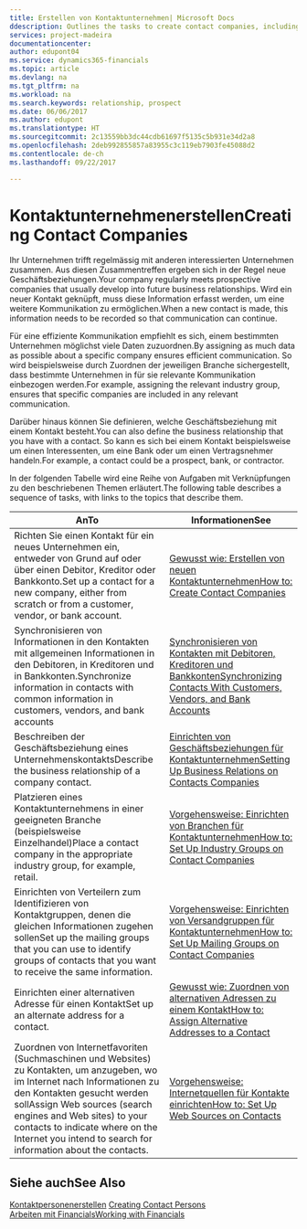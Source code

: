 ```yaml
---
title: Erstellen von Kontaktunternehmen| Microsoft Docs
ddescription: Outlines the tasks to create contact companies, including assigning relevant data about prospects and defining the business relationships you have with companies.
services: project-madeira
documentationcenter: 
author: edupont04
ms.service: dynamics365-financials
ms.topic: article
ms.devlang: na
ms.tgt_pltfrm: na
ms.workload: na
ms.search.keywords: relationship, prospect
ms.date: 06/06/2017
ms.author: edupont
ms.translationtype: HT
ms.sourcegitcommit: 2c13559bb3dc44cdb61697f5135c5b931e34d2a8
ms.openlocfilehash: 2deb992855857a83955c3c119eb7903fe45088d2
ms.contentlocale: de-ch
ms.lasthandoff: 09/22/2017

---
```

# <a name="creating-contact-companies"></a><span data-ttu-id="64dab-102">Kontaktunternehmenerstellen</span><span class="sxs-lookup"><span data-stu-id="64dab-102">Creating Contact Companies</span></span>
<span data-ttu-id="64dab-103">Ihr Unternehmen trifft regelmässig mit anderen interessierten Unternehmen zusammen. Aus diesen Zusammentreffen ergeben sich in der Regel neue Geschäftsbeziehungen.</span><span class="sxs-lookup"><span data-stu-id="64dab-103">Your company regularly meets prospective companies that usually develop into future business relationships.</span></span> <span data-ttu-id="64dab-104">Wird ein neuer Kontakt geknüpft, muss diese Information erfasst werden, um eine weitere Kommunikation zu ermöglichen.</span><span class="sxs-lookup"><span data-stu-id="64dab-104">When a new contact is made, this information needs to be recorded so that communication can continue.</span></span>

<span data-ttu-id="64dab-105">Für eine effiziente Kommunikation empfiehlt es sich, einem bestimmten Unternehmen möglichst viele Daten zuzuordnen.</span><span class="sxs-lookup"><span data-stu-id="64dab-105">By assigning as much data as possible about a specific company ensures efficient communication.</span></span> <span data-ttu-id="64dab-106">So wird beispielsweise durch Zuordnen der jeweiligen Branche sichergestellt, dass bestimmte Unternehmen in für sie relevante Kommunikation einbezogen werden.</span><span class="sxs-lookup"><span data-stu-id="64dab-106">For example, assigning the relevant industry group, ensures that specific companies are included in any relevant communication.</span></span>

<span data-ttu-id="64dab-107">Darüber hinaus können Sie definieren, welche Geschäftsbeziehung mit einem Kontakt besteht.</span><span class="sxs-lookup"><span data-stu-id="64dab-107">You can also define the business relationship that you have with a contact.</span></span> <span data-ttu-id="64dab-108">So kann es sich bei einem Kontakt beispielsweise um einen Interessenten, um eine Bank oder um einen Vertragsnehmer handeln.</span><span class="sxs-lookup"><span data-stu-id="64dab-108">For example, a contact could be a prospect, bank, or contractor.</span></span>

<span data-ttu-id="64dab-109">In der folgenden Tabelle wird eine Reihe von Aufgaben mit Verknüpfungen zu den beschriebenen Themen erläutert.</span><span class="sxs-lookup"><span data-stu-id="64dab-109">The following table describes a sequence of tasks, with links to the topics that describe them.</span></span> 

| <span data-ttu-id="64dab-110">An</span><span class="sxs-lookup"><span data-stu-id="64dab-110">To</span></span> | <span data-ttu-id="64dab-111">Informationen</span><span class="sxs-lookup"><span data-stu-id="64dab-111">See</span></span> |
| --- | --- |
| <span data-ttu-id="64dab-112">Richten Sie einen Kontakt für ein neues Unternehmen ein, entweder von Grund auf oder über einen Debitor, Kreditor oder Bankkonto.</span><span class="sxs-lookup"><span data-stu-id="64dab-112">Set up a contact for a new company, either from scratch or from a customer, vendor, or bank account.</span></span> |[<span data-ttu-id="64dab-113">Gewusst wie: Erstellen von neuen Kontaktunternehmen</span><span class="sxs-lookup"><span data-stu-id="64dab-113">How to: Create Contact Companies</span></span>](marketing-how-create-contact-companies.md) |
| <span data-ttu-id="64dab-114">Synchronisieren von Informationen in den Kontakten mit allgemeinen Informationen in den Debitoren, in Kreditoren und in Bankkonten.</span><span class="sxs-lookup"><span data-stu-id="64dab-114">Synchronize information in contacts with common information in customers, vendors, and bank accounts</span></span> |[<span data-ttu-id="64dab-115">Synchronisieren von Kontakten mit Debitoren, Kreditoren und Bankkonten</span><span class="sxs-lookup"><span data-stu-id="64dab-115">Synchronizing Contacts With Customers, Vendors, and Bank Accounts</span></span>](marketing-synchronize-contacts-customers-vendors-bank-accounts.md) |
| <span data-ttu-id="64dab-116">Beschreiben der Geschäftsbeziehung eines Unternehmenskontakts</span><span class="sxs-lookup"><span data-stu-id="64dab-116">Describe the business relationship of a company contact.</span></span> |[<span data-ttu-id="64dab-117">Einrichten von Geschäftsbeziehungen für Kontaktunternehmen</span><span class="sxs-lookup"><span data-stu-id="64dab-117">Setting Up Business Relations on Contacts Companies</span></span>](marketing-business-relations.md) |
| <span data-ttu-id="64dab-118">Platzieren eines Kontaktunternehmens in einer geeigneten Branche (beispielsweise Einzelhandel)</span><span class="sxs-lookup"><span data-stu-id="64dab-118">Place a contact company in the appropriate industry group, for example, retail.</span></span> |[<span data-ttu-id="64dab-119">Vorgehensweise: Einrichten von Branchen für Kontaktunternehmen</span><span class="sxs-lookup"><span data-stu-id="64dab-119">How to: Set Up Industry Groups on Contact Companies</span></span>](marketing-industry-groups.md) |
| <span data-ttu-id="64dab-120">Einrichten von Verteilern zum Identifizieren von Kontaktgruppen, denen die gleichen Informationen zugehen sollen</span><span class="sxs-lookup"><span data-stu-id="64dab-120">Set up the mailing groups that you can use to identify groups of contacts that you want to receive the same information.</span></span> |[<span data-ttu-id="64dab-121">Vorgehensweise: Einrichten von Versandgruppen für Kontaktunternehmen</span><span class="sxs-lookup"><span data-stu-id="64dab-121">How to: Set Up Mailing Groups on Contact Companies</span></span>](marketing-mailing-groups.md) |
| <span data-ttu-id="64dab-122">Einrichten einer alternativen Adresse für einen Kontakt</span><span class="sxs-lookup"><span data-stu-id="64dab-122">Set up an alternate address for a contact.</span></span> |[<span data-ttu-id="64dab-123">Gewusst wie: Zuordnen von alternativen Adressen zu einem Kontakt</span><span class="sxs-lookup"><span data-stu-id="64dab-123">How to: Assign Alternative Addresses to a Contact</span></span>](marketing-how-assign-alternate-address.md) |
| <span data-ttu-id="64dab-124">Zuordnen von Internetfavoriten (Suchmaschinen und Websites) zu Kontakten, um anzugeben, wo im Internet nach Informationen zu den Kontakten gesucht werden soll</span><span class="sxs-lookup"><span data-stu-id="64dab-124">Assign Web sources (search engines and Web sites) to your contacts to indicate where on the Internet you intend to search for information about the contacts.</span></span> |[<span data-ttu-id="64dab-125">Vorgehensweise: Internetquellen für Kontakte einrichten</span><span class="sxs-lookup"><span data-stu-id="64dab-125">How to: Set Up Web Sources on Contacts</span></span>](marketing-web-sources.md) |

## <a name="see-also"></a><span data-ttu-id="64dab-126">Siehe auch</span><span class="sxs-lookup"><span data-stu-id="64dab-126">See Also</span></span>
<span data-ttu-id="64dab-127">[Kontaktpersonenerstellen](marketing-create-contact-persons.md) </span><span class="sxs-lookup"><span data-stu-id="64dab-127">[Creating Contact Persons](marketing-create-contact-persons.md) </span></span>  
[<span data-ttu-id="64dab-128">Arbeiten mit Financials</span><span class="sxs-lookup"><span data-stu-id="64dab-128">Working with Financials</span></span>](ui-work-product.md)

